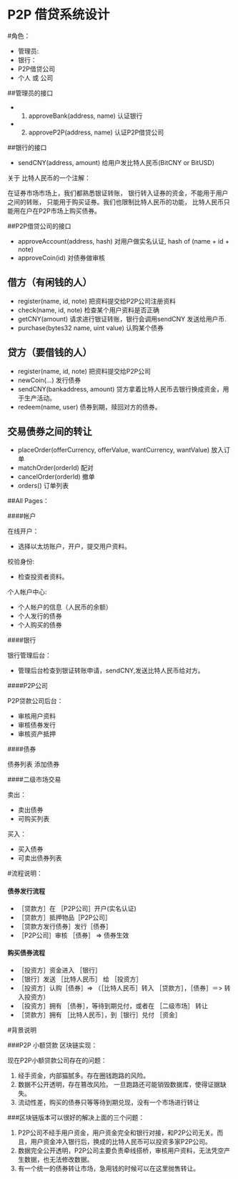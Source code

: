 # P2P 借贷系统设计

#角色： 
* 管理员:
* 银行：
* P2P借贷公司
* 个人 或 公司

##管理员的接口

* 1. approveBank(address, name) 认证银行
* 2. approveP2P(address, name)  认证P2P借贷公司

##银行的接口

* sendCNY(address, amount) 给用户发比特人民币(BitCNY or BitUSD)

关于 比特人民币的一个注解：

在证券市场市场上，我们都熟悉银证转账，
银行转入证券的资金，不能用于用户之间的转账，
只能用于购买证券。我们也限制比特人民币的功能，
比特人民币只能用在户在P2P市场上购买债券。

##P2P借贷公司的接口

* approveAccount(address, hash)  对用户做实名认证, hash of (name + id + note)
* approveCoin(id) 对债券做审核

## 借方（有闲钱的人）

* register(name, id, note)  把资料提交给P2P公司注册资料
* check(name, id, note)     检查某个用户资料是否正确
* getCNY(amount)            请求进行银证转账，银行会调用sendCNY 发送给用户币. 
* purchase(bytes32 name, uint value) 认购某个债券

## 贷方（要借钱的人）

* register(name, id, note)     把资料提交给P2P公司 
* newCoin(...)                 发行债券
* sendCNY(bankaddress, amount) 贷方拿着比特人民币去银行换成资金，用于生产活动。
* redeem(name, user)           债券到期，赎回对方的债券。


## 交易债券之间的转让

* placeOrder(offerCurrency, offerValue, wantCurrency, wantValue) 放入订单
* matchOrder(orderId)  配对
* cancelOrder(orderId) 撤单
* orders()             订单列表

##All  Pages：

####帐户

在线开户：
* 选择以太坊账户，开户，提交用户资料。

校验身份:
* 检查投资者资料。

个人帐户中心:
* 个人帐户的信息（人民币的余额）
* 个人发行的债券
* 个人购买的债券

####银行

银行管理后台：
* 管理后台检查到银证转账申请，sendCNY,发送比特人民币给对方。

####P2P公司

P2P贷款公司后台：

* 审核用户资料
* 审核债券发行
* 审核资产抵押

####债券

债券列表
添加债券

####二级市场交易

卖出：
* 卖出债券
* 可购买列表

买入：
* 买入债券
* 可卖出债券列表

#流程说明：

#### 债券发行流程

* ［贷款方］在 ［P2P公司］开户(实名认证)
* ［贷款方］抵押物品［P2P公司］
* ［贷款方发行债券］发行［债券］
* ［P2P公司］审核 ［债券］ => 债券生效

####  购买债券流程

* ［投资方］资金进入 ［银行］
* ［银行］发送 ［比特人民币］ 给 ［投资方］
* ［投资方］认购［债券］=> （［比特人民币］转入 ［贷款方］，［债券］＝> 转入投资方）
* ［投资方］拥有 ［债券］，等待到期兑付，或者在 ［二级市场］ 转让
* ［贷款方］拥有 ［比特人民币］，到［银行］兑付 ［资金］

#背景说明

###P2P 小额贷款 区块链实现：

现在P2P小额贷款公司存在的问题：

1. 经手资金，内部猫腻多。存在圈钱跑路的风险。
2. 数据不公开透明，存在篡改风险。
一旦跑路还可能销毁数据库，使得证据缺失。
3. 流动性差，购买的债券只等等待到期兑现，没有一个市场进行转让

###区块链版本可以很好的解决上面的三个问题：

1. P2P公司不经手用户资金，用户资金完全和银行对接，和P2P公司无关。而且，用户资金冲入银行后，换成的比特人民币可以投资多家P2P公司。
2. 数据完全公开透明，P2P公司主要负责牵线搭桥，审核用户资料，无法凭空产生数据，也无法修改数据。
3. 有一个统一的债券转让市场，急用钱的时候可以在这里抛售转让。


